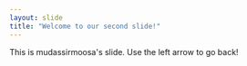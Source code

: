 ```yaml
---
layout: slide
title: "Welcome to our second slide!"
---
```

This is mudassirmoosa's slide.
Use the left arrow to go back!